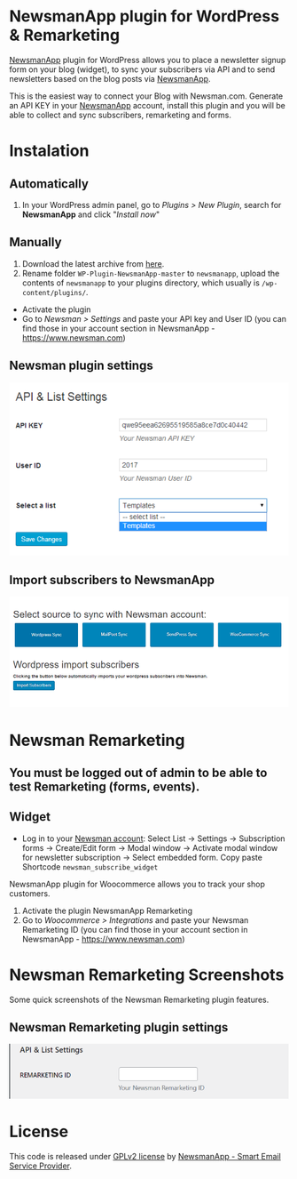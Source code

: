 # NewsmanApp plugin for WordPress & Remarketing
[NewsmanApp](https://www.newsman.com) plugin for WordPress allows you to place a newsletter signup form on your blog (widget), to sync your subscribers via API and to send newsletters based on the blog posts via [NewsmanApp](https://www.newsman.com).

This is the easiest way to connect your Blog with Newsman.com. Generate an API KEY in your [NewsmanApp](https://www.newsman.com) account, install this plugin and you will be able to collect and sync subscribers, remarketing and forms. 


# Instalation

## Automatically
1. In your WordPress admin panel, go to *Plugins > New Plugin*, search for **NewsmanApp** and click "*Install now*"

## Manually 
1. Download the latest archive from [here](https://github.com/Newsman/WP-Plugin-NewsmanApp/archive/master.zip).
2. Rename folder `WP-Plugin-NewsmanApp-master` to `newsmanapp`, upload the contents of `newsmanapp` to your plugins directory, which usually is `/wp-content/plugins/`.

- Activate the plugin
- Go to *Newsman > Settings* and paste your API key and User ID (you can find those in your account section in NewsmanApp - https://www.newsman.com)

## Newsman plugin settings
![newsletter plugin settings](https://raw.githubusercontent.com/Newsman/WP-Plugin-NewsmanApp/master/assets/wp_newsman_settings.png)

## Import subscribers to NewsmanApp
![newsletter import subscribers](https://raw.githubusercontent.com/Newsman/WP-Plugin-NewsmanApp/master/assets/wp_newsman_import_subscribers.png)


# Newsman Remarketing

## You must be logged out of admin to be able to test Remarketing (forms, events).

## Widget

- Log in to your <a target="_blank" href="https://newsman.app">Newsman account</a>: Select List -> Settings -> Subscription forms -> Create/Edit form -> Modal window -> Activate modal window for newsletter subscription -> Select embedded form. Copy paste Shortcode `newsman_subscribe_widget`

NewsmanApp plugin for Woocommerce allows you to track your shop customers.

1. Activate the plugin NewsmanApp Remarketing
2. Go to *Woocommerce > Integrations* and paste your Newsman Remarketing ID (you can find those in your account section in NewsmanApp - https://www.newsman.com)

# Newsman Remarketing Screenshots
Some quick screenshots of the Newsman Remarketing plugin features.
	
## Newsman Remarketing plugin settings
![newsletter plugin settings](https://raw.githubusercontent.com/Newsman/WP-Plugin-NewsmanApp/master/assets/1.jpg)

# License

This code is released under [GPLv2 license](https://github.com/Newsman/WP-Plugin-NewsmanApp/blob/master/LICENSE) by [NewsmanApp - Smart Email Service Provider](https://www.newsman.com).
